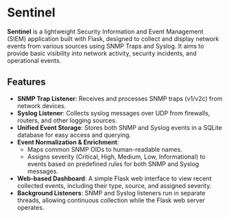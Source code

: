 # Sentinel

**Sentinel** is a lightweight Security Information and Event Management (SIEM) application built with Flask, designed to collect and display network events from various sources using SNMP Traps and Syslog. It aims to provide basic visibility into network activity, security incidents, and operational events.

## Features

*   **SNMP Trap Listener**: Receives and processes SNMP traps (v1/v2c) from network devices.
*   **Syslog Listener**: Collects syslog messages over UDP from firewalls, routers, and other logging sources.
*   **Unified Event Storage**: Stores both SNMP and Syslog events in a SQLite database for easy access and querying.
*   **Event Normalization & Enrichment**:
    *   Maps common SNMP OIDs to human-readable names.
    *   Assigns severity (Critical, High, Medium, Low, Informational) to events based on predefined rules for both SNMP and Syslog messages.
*   **Web-based Dashboard**: A simple Flask web interface to view recent collected events, including their type, source, and assigned severity.
*   **Background Listeners**: SNMP and Syslog listeners run in separate threads, allowing continuous collection while the Flask web server operates.